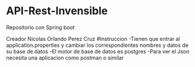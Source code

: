 # API-Rest-Invensible
Repositorio con Spring boot

Creador Nicolas Orlando Perez Cruz
  #Instruccion
   -Tienen que entrar al application.properties y cambiar los correspondientes nombres y datos de su base de datos
   -El motor de base de datos es postgres
   -Para ver el Json necesita una aplicacion como postman o similar
